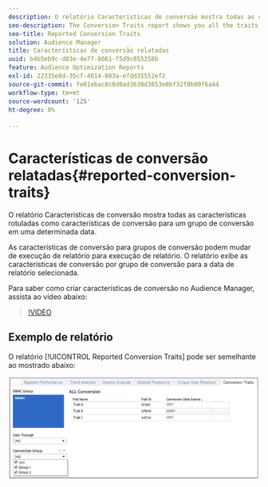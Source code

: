 ```yaml
---
description: O relatório Características de conversão mostra todas as características rotuladas como características de conversão para um grupo de conversão em uma determinada data. As características de conversão para grupos de conversão podem mudar de execução de relatório para execução de relatório. O relatório exibe as características de conversão por grupo de conversão para a data de relatório selecionada.
seo-description: The Conversion Traits report shows you all the traits labeled as conversion traits for a conversion group at a certain date. Conversion traits for conversion groups can change from reporting run to reporting run. The report displays conversion traits by conversion group for the selected reporting date.
seo-title: Reported Conversion Traits
solution: Audience Manager
title: Características de conversão relatadas
uuid: b4b5eb9c-d83e-4e7f-8661-f5d9c855258b
feature: Audience Optimization Reports
exl-id: 22335e8d-35cf-4014-803a-efdd35552ef2
source-git-commit: fe01ebac8c0d0ad3630d3853e0bf32f0b00f6a44
workflow-type: tm+mt
source-wordcount: '125'
ht-degree: 0%

---
```


# Características de conversão relatadas{#reported-conversion-traits}

O relatório Características de conversão mostra todas as características rotuladas como características de conversão para um grupo de conversão em uma determinada data.

As características de conversão para grupos de conversão podem mudar de execução de relatório para execução de relatório. O relatório exibe as características de conversão por grupo de conversão para a data de relatório selecionada.

Para saber como criar características de conversão no Audience Manager, assista ao vídeo abaixo:

>[!VIDEO](https://video.tv.adobe.com/v/30830?captions=por_br)

## Exemplo de relatório

O relatório [!UICONTROL Reported Conversion Traits] pode ser semelhante ao mostrado abaixo:

![](assets/reported-conversion-traits.png)
